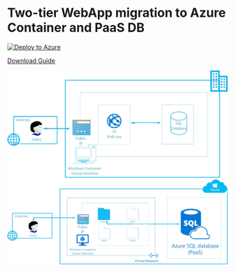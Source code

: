 # Two-tier WebApp migration to Azure Container and PaaS DB

[![Deploy to Azure](http://azuredeploy.net/deploybutton.png)](https://portal.azure.com/#create/Microsoft.Template/uri/https%3A%2F%2Fraw.githubusercontent.com%2FSpektraSystems%2F2-Tier-app-migration-to-containers-on-Azure%2Fmaster%2Fazuredeploy.json)

[Download Guide](https://raw.githubusercontent.com/SpektraSystems/2-Tier-app-migration-to-containers-on-Azure/master/Two-tier%20App%20migration%20on%20Azure%20Container.pdf)

<img src="images/onPremApp.jpg"/> 

<img src="images/ContainerApp.jpg"/> 
